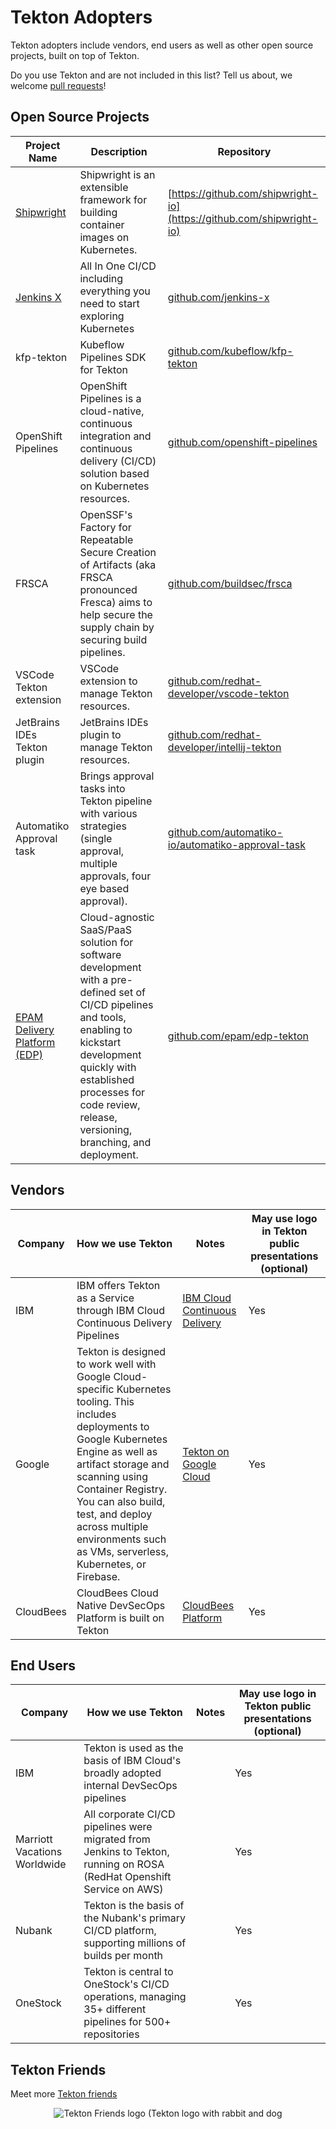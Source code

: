 # Tekton Adopters

Tekton adopters include vendors, end users as well as other
open source projects, built on top of Tekton.

Do you use Tekton and are not included in this list?
Tell us about, we welcome [pull requests](https://github.com/tektoncd/community/edit/main/adopters.md)!

## Open Source Projects

| Project Name                                                           | Description                                                                                                                                                                                                                                           | Repository                                                                                                     |
|------------------------------------------------------------------------|-------------------------------------------------------------------------------------------------------------------------------------------------------------------------------------------------------------------------------------------------------|----------------------------------------------------------------------------------------------------------------|
| [Shipwright](https://shipwright.io/)                                   | Shipwright is an extensible framework for building container images on Kubernetes.                                                                                                                                                                    | [https://github.com/shipwright-io](https://github.com/shipwright-io)                                           |
| [Jenkins X](https://jenkins-x.io/)                                     | All In One CI/CD including everything you need to start exploring Kubernetes                                                                                                                                                                          | [github.com/jenkins-x](https://github.com/jenkins-x)                                                           |
| kfp-tekton                                                             | Kubeflow Pipelines SDK for Tekton                                                                                                                                                                                                                     | [github.com/kubeflow/kfp-tekton](https://github.com/kubeflow/kfp-tekton/)                                      |
| OpenShift Pipelines                                                    | OpenShift Pipelines is a cloud-native, continuous integration and continuous delivery (CI/CD) solution based on Kubernetes resources.                                                                                                                 | [github.com/openshift-pipelines](https://github.com/openshift-pipelines)                                       |
| FRSCA                                                                  | OpenSSF's Factory for Repeatable Secure Creation of Artifacts (aka FRSCA pronounced Fresca) aims to help secure the supply chain by securing build pipelines.                                                                                         | [github.com/buildsec/frsca](https://github.com/buildsec/frsca)                                                 |
| VSCode Tekton extension                                                | VSCode extension to manage Tekton resources.                                                                                                                                                                                                          | [github.com/redhat-developer/vscode-tekton](https://github.com/redhat-developer/vscode-tekton)                 |
| JetBrains IDEs Tekton plugin                                           | JetBrains IDEs plugin to manage Tekton resources.                                                                                                                                                                                                     | [github.com/redhat-developer/intellij-tekton](https://github.com/redhat-developer/intellij-tekton)             |
| Automatiko Approval task                                               | Brings approval tasks into Tekton pipeline with various strategies (single approval, multiple approvals, four eye based approval).                                                                                                                    | [github.com/automatiko-io/automatiko-approval-task](https://github.com/automatiko-io/automatiko-approval-task) |
| [EPAM Delivery Platform (EDP)](https://epam.github.io/edp-install/)    | Cloud-agnostic SaaS/PaaS solution for software development with a pre-defined set of CI/CD pipelines and tools, enabling to kickstart development quickly with established processes for code review, release, versioning, branching, and deployment. | [github.com/epam/edp-tekton](https://github.com/epam/edp-tekton)                                               |


## Vendors

| Company | How we use Tekton                                                                                                                                                                                                                                                                                                           | Notes                                                                          | May use logo in Tekton public presentations (optional) |
|---------|-----------------------------------------------------------------------------------------------------------------------------------------------------------------------------------------------------------------------------------------------------------------------------------------------------------------------------|--------------------------------------------------------------------------------|--------------------------------------------------------|
| IBM     | IBM offers Tekton as a Service through IBM Cloud Continuous Delivery Pipelines                                                                                                                                                                                                                                              | [IBM Cloud Continuous Delivery](https://www.ibm.com/cloud/continuous-delivery) | Yes                                                    |
| Google  | Tekton is designed to work well with Google Cloud-specific Kubernetes tooling. This includes deployments to Google Kubernetes Engine as well as artifact storage and scanning using Container Registry. You can also build, test, and deploy across multiple environments such as VMs, serverless, Kubernetes, or Firebase. | [Tekton on Google Cloud](https://cloud.google.com/tekton)                      | Yes                                                    |
| CloudBees | CloudBees Cloud Native DevSecOps Platform is built on Tekton | [CloudBees Platform](https://www.cloudbees.com/products/saas-platform)                      | Yes                                                    |



## End Users

| Company                      | How we use Tekton                                                                                                     | Notes | May use logo in Tekton public presentations (optional) |
|------------------------------|-----------------------------------------------------------------------------------------------------------------------|-------|--------------------------------------------------------|
| IBM                          | Tekton is used as the basis of IBM Cloud's broadly adopted internal DevSecOps pipelines                               |       | Yes                                                    |
| Marriott Vacations Worldwide | All corporate CI/CD pipelines were migrated from Jenkins to Tekton, running on ROSA (RedHat Openshift Service on AWS) |       | Yes                                                    |
| Nubank                       | Tekton is the basis of the Nubank's primary CI/CD platform, supporting millions of builds per month                   |       | Yes                                                    |
| OneStock                     | Tekton is central to OneStock's CI/CD operations, managing 35+ different pipelines for 500+ repositories              |       | Yes                                                    |

## Tekton Friends

Meet more [Tekton friends](https://github.com/tektoncd/friends/)

<p align="center">
<img src="https://github.com/tektoncd/friends/raw/main/tekton-friends.png" alt="Tekton Friends logo (Tekton logo with rabbit and dog">
</p>
